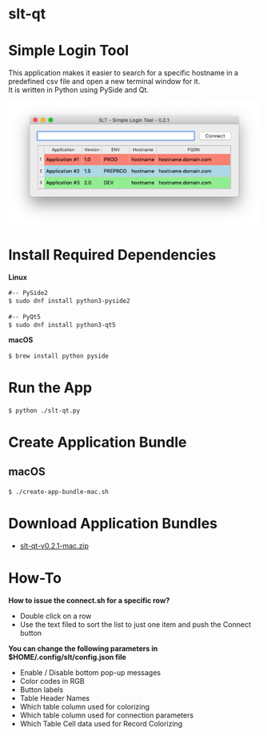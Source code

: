 # slt-qt

# Simple Login Tool

This application makes it easier to search for a specific hostname in a predefined csv file and open a new terminal window for it.<br/>
It is written in Python using PySide and Qt.

![Screenshot](/screenshot/slt-qt-v0.2.1-mac.png "slt-qt v0.2.1")

# Install Required Dependencies
**Linux**

```
#-- PySide2
$ sudo dnf install python3-pyside2

#-- PyQt5
$ sudo dnf install python3-qt5
```

**macOS**

``
$ brew install python pyside 
``

# Run the App

``
$ python ./slt-qt.py
``

# Create Application Bundle
## macOS

``
$ ./create-app-bundle-mac.sh
``

# Download Application Bundles
- [slt-qt-v0.2.1-mac.zip](https://github.com/MaxyLabs/slt-qt/raw/master/build/slt-qt-v0.2.1-mac.zip)

# How-To
**How to issue the connect.sh for a specific row?**
- Double click on a row
- Use the text filed to sort the list to just one item and push the Connect button

**You can change the following parameters in $HOME/.config/slt/config.json file**
- Enable / Disable bottom pop-up messages
- Color codes in RGB
- Button labels
- Table Header Names
- Which table column used for colorizing
- Which table column used for connection parameters
- Which Table Cell data used for Record Colorizing

